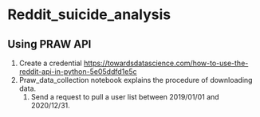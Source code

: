 # Reddit_suicide_analysis
## Using PRAW API
1. Create a credential https://towardsdatascience.com/how-to-use-the-reddit-api-in-python-5e05ddfd1e5c
2. Praw_data_collection notebook explains the procedure of downloading data.
    1. Send a request to pull a user list between 2019/01/01 and 2020/12/31. 

